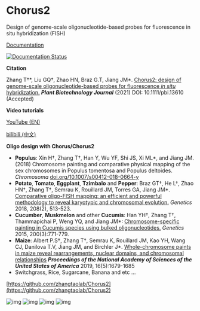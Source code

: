 # Chorus2
Design of genome-scale oligonucleotide-based probes for fluorescence in situ hybridization (FISH)

[Documentation](https://chorus2.readthedocs.io/en/latest/)

[![Documentation Status](https://readthedocs.org/projects/chorus2/badge/?version=latest)](http://chorus2.readthedocs.io/en/latest/?badge=latest)

**Citation**

Zhang T†*, Liu GQ†, Zhao HN, Braz G.T, Jiang JM\*. [Chorus2: design of genome-scale oligonucleotide-based probes for fluorescence *in situ* hybridization.](https://onlinelibrary.wiley.com/doi/full/10.1111/pbi.13610) ***Plant Biotechnology Journal*** (2021) DOI: 10.1111/pbi.13610 (Accepted)

**Video tutorials**

[YouTube (EN)](https://www.youtube.com/playlist?list=PLo8q8tqFX5J27OsuKYFpd-gOtl8Qgf70X)

[bilibili (中文)](https://www.bilibili.com/video/BV1W54y1S7qS/)


**Oligo design with Chorus/Chorus2**
- **Populus**: Xin H†, Zhang T†, Han Y, Wu YF, Shi JS, Xi ML*, and Jiang JM. (2018)  Chromosome painting and comparative physical mapping of the sex chromosomes in Populus tomentosa and Populus deltoides. _Chromosoma_  [doi.org/10.1007/s00412-018-0664-y](https://link.springer.com/article/10.1007/s00412-018-0664-y)
- **Potato**, **Tomato**, **Eggplant**, **Tzimbalo** and **Pepper**: Braz GT†, He L†, Zhao HN†, Zhang T†, Semrau K, Rouillard JM, Torres GA, Jiang JM*. [Comparative oligo-FISH mapping: an efficient and powerful methodology to reveal karyotypic and chromosomal evolution.](http://www.genetics.org/content/208/2/513.full.pdf) _Genetics_ 2018, 208(2), 513-523.
- **Cucumber**, **Muskmelon** and other **Cucumis**: Han YH†, Zhang T†, Thammapichai P, Weng YQ, and Jiang JM*:  [Chromosome-specific painting in Cucumis species using bulked oligonucleotides.](/pdf/2015/Genetics_2015.pdf) _Genetics_ 2015, 200(3):771-779.
- **Maize**: Albert P.S†, Zhang T†, Semrau K, Rouillard JM, Kao YH, Wang CJ, Danilova T.V, Jiang JM, and Birchler J\*. [Whole-chromosome paints in maize reveal rearrangements, nuclear domains, and chromosomal relationships](https://www.pnas.org/content/116/5/1679) _**Proceedings of the National Academy of Sciences of the United States of America**_ 2019, 16(5):1679-1685
- Switchgrass, Rice, Sugarcane, Banana and etc ...

[https://github.com/zhangtaolab/Chorus2](https://github.com/zhangtaolab/Chorus2)

![img](/docs/_static/F2.jpg)
![img](/docs/_static/F1.jpg)
![img](/docs/_static/F3.jpg)
![img](/docs/_static/F4.jpg)
